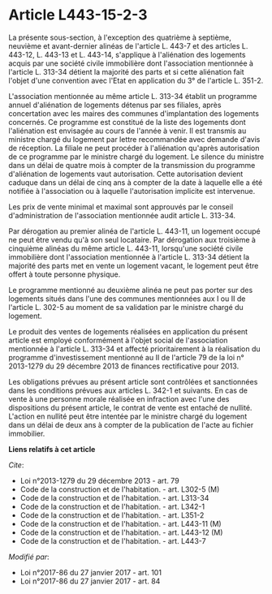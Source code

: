 # Article L443-15-2-3

La présente sous-section, à l'exception des quatrième à septième, neuvième et avant-dernier alinéas de l'article L. 443-7 et
des articles L. 443-12, L. 443-13 et L. 443-14, s'applique à l'aliénation des logements acquis par une société civile
immobilière dont l'association mentionnée à l'article L. 313-34 détient la majorité des parts et si cette aliénation fait
l'objet d'une convention avec l'Etat en application du 3° de l'article L. 351-2. 

L'association mentionnée au même article L. 313-34 établit un programme annuel d'aliénation de logements détenus par ses
filiales, après concertation avec les maires des communes d'implantation des logements concernés. Ce programme est constitué
de la liste des logements dont l'aliénation est envisagée au cours de l'année à venir. Il est transmis au ministre chargé du
logement par lettre recommandée avec demande d'avis de réception. La filiale ne peut procéder à l'aliénation qu'après
autorisation de ce programme par le ministre chargé du logement. Le silence du ministre dans un délai de quatre mois à
compter de la transmission du programme d'aliénation de logements vaut autorisation. Cette autorisation devient caduque dans
un délai de cinq ans à compter de la date à laquelle elle a été notifiée à l'association ou à laquelle l'autorisation
implicite est intervenue. 

Les prix de vente minimal et maximal sont approuvés par le conseil d'administration de l'association mentionnée audit article
L. 313-34. 

Par dérogation au premier alinéa de l'article L. 443-11, un logement occupé ne peut être vendu qu'à son seul locataire. Par
dérogation aux troisième à cinquième alinéas du même article L. 443-11, lorsqu'une société civile immobilière dont
l'association mentionnée à l'article L. 313-34 détient la majorité des parts met en vente un logement vacant, le logement
peut être offert à toute personne physique. 

Le programme mentionné au deuxième alinéa ne peut pas porter sur des logements situés dans l'une des communes mentionnées aux
I ou II de l'article L. 302-5 au moment de sa validation par le ministre chargé du logement. 

Le produit des ventes de logements réalisées en application du présent article est employé conformément à l'objet social de
l'association mentionnée à l'article L. 313-34 et affecté prioritairement à la réalisation du programme d'investissement
mentionné au II de l'article 79 de la loi n° 2013-1279 du 29 décembre 2013 de finances rectificative pour 2013. 

Les obligations prévues au présent article sont contrôlées et sanctionnées dans les conditions prévues aux articles L. 342-1
et suivants. En cas de vente à une personne morale réalisée en infraction avec l'une des dispositions du présent article, le
contrat de vente est entaché de nullité. L'action en nullité peut être intentée par le ministre chargé du logement dans un
délai de deux ans à compter de la publication de l'acte au fichier immobilier.

**Liens relatifs à cet article**

_Cite_:

  - Loi n°2013-1279 du 29 décembre 2013 - art. 79
  - Code de la construction et de l'habitation. - art. L302-5 (M)
  - Code de la construction et de l'habitation. - art. L313-34
  - Code de la construction et de l'habitation. - art. L342-1
  - Code de la construction et de l'habitation. - art. L351-2
  - Code de la construction et de l'habitation. - art. L443-11 (M)
  - Code de la construction et de l'habitation. - art. L443-12 (M)
  - Code de la construction et de l'habitation. - art. L443-7

_Modifié par_:

  - Loi n°2017-86 du 27 janvier 2017 - art. 101
  - Loi n°2017-86 du 27 janvier 2017 - art. 84
